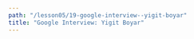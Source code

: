 ```yaml
---
path: "/lesson05/19-google-interview--yigit-boyar"
title: "Google Interview: Yigit Boyar"
---
```


<youtube id="qQfTp_uZ2LU"></youtube>
